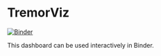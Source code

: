 # TremorViz

[![Binder](https://mybinder.org/badge.svg)](https://mybinder.org/v2/gh/deppen8/tremorviz/master?urlpath=proxy%2F5006%2Fbokeh-app)

This dashboard can be used interactively in Binder.

